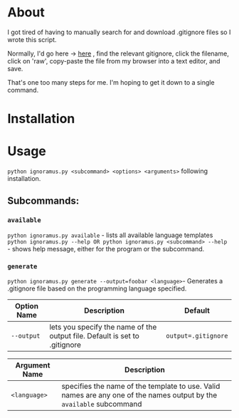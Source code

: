 # About
I got tired of having to manually search for and download .gitignore files so I wrote this script.

Normally, I'd go here -> [here](https://github.com/github/gitignore) , find the relevant gitignore, click the filename, click on 'raw', copy-paste the file from my browser into a text editor, and save.

That's one too many steps for me. I'm hoping to get it down to a single command.

# Installation

# Usage
`python ignoramus.py <subcommand> <options> <arguments>` following installation.

## Subcommands:
### `available`
`python ignoramus.py available` - lists all available language templates
`python ignoramus.py --help OR python ignoramus.py <subcommand> --help` - shows help message, either for the program or the subcommand.

### `generate`
`python ignoramus.py generate --output=foobar <language>`- Generates a .gitignore file based on the programming language specified.

| Option Name | Description | Default | 
|---|---|---|
| `--output` | lets you specify the name of the output file. Default is set to .gitignore | `output=.gitignore`

| Argument Name | Description | 
|---|---|
| `<language>` | specifies the name of the template to use. Valid names are any one of the names output by the `available` subcommand |
